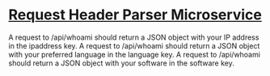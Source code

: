 # [Request Header Parser Microservice](https://www.freecodecamp.org/learn/apis-and-microservices/apis-and-microservices-projects/request-header-parser-microservice)

A request to /api/whoami should return a JSON object with your IP address in the ipaddress key.
A request to /api/whoami should return a JSON object with your preferred language in the language key.
A request to /api/whoami should return a JSON object with your software in the software key.